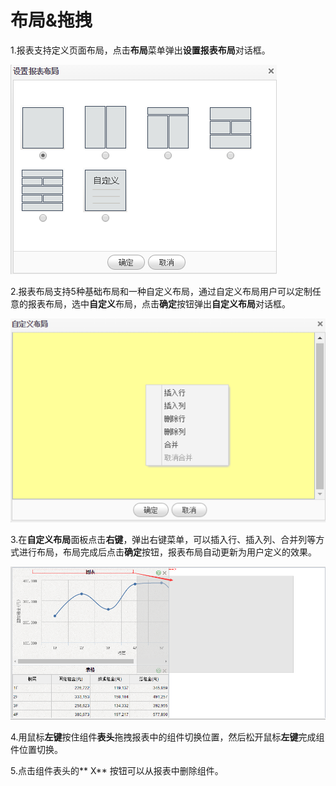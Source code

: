# 布局&拖拽

1.报表支持定义页面布局，点击**布局**菜单弹出**设置报表布局**对话框。

![](/assets/import65.png)

2.报表布局支持5种基础布局和一种自定义布局，通过自定义布局用户可以定制任意的报表布局，选中**自定义**布局，点击**确定**按钮弹出**自定义布局**对话框。

![](/assets/import66.png)

3.在**自定义布局**面板点击**右键**，弹出右键菜单，可以插入行、插入列、合并列等方式进行布局，布局完成后点击**确定**按钮，报表布局自动更新为用户定义的效果。

![](/assets/import67.png)

4.用鼠标**左键**按住组件**表头**拖拽报表中的组件切换位置，然后松开鼠标**左键**完成组件位置切换。

5.点击组件表头的** X** 按钮可以从报表中删除组件。

